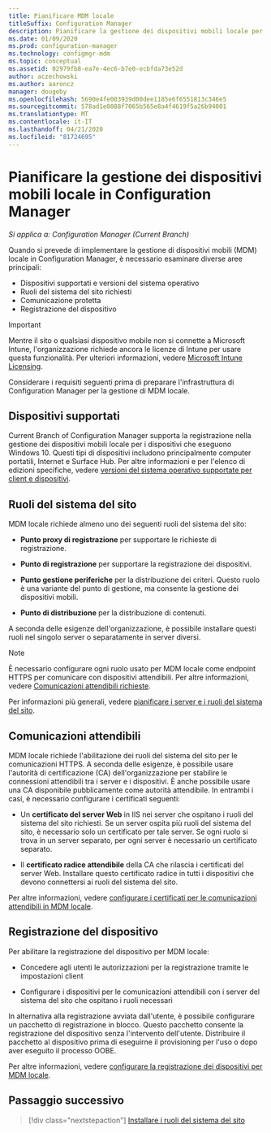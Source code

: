 ```yaml
---
title: Pianificare MDM locale
titleSuffix: Configuration Manager
description: Pianificare la gestione dei dispositivi mobili locale per gestire i dispositivi mobili in Configuration Manager
ms.date: 01/09/2020
ms.prod: configuration-manager
ms.technology: configmgr-mdm
ms.topic: conceptual
ms.assetid: 02979fb8-ea7e-4ec6-b7e0-ecbfda73e52d
author: aczechowski
ms.author: aaroncz
manager: dougeby
ms.openlocfilehash: 5690e4fe003939d00dee1185e6f6551813c346e5
ms.sourcegitcommit: 578ad1e8088f7065b565e8a4f4619f5a26b94001
ms.translationtype: MT
ms.contentlocale: it-IT
ms.lasthandoff: 04/21/2020
ms.locfileid: "81724695"
---
```

# <a name="plan-for-on-premises-mdm-in-configuration-manager"></a>Pianificare la gestione dei dispositivi mobili locale in Configuration Manager

*Si applica a: Configuration Manager (Current Branch)*

Quando si prevede di implementare la gestione di dispositivi mobili (MDM) locale in Configuration Manager, è necessario esaminare diverse aree principali:

- Dispositivi supportati e versioni del sistema operativo
- Ruoli del sistema del sito richiesti
- Comunicazione protetta
- Registrazione del dispositivo

> [!IMPORTANT]
> Mentre il sito o qualsiasi dispositivo mobile non si connette a Microsoft Intune, l'organizzazione richiede ancora le licenze di Intune per usare questa funzionalità. Per ulteriori informazioni, vedere [Microsoft Intune Licensing](https://docs.microsoft.com/intune/fundamentals/licenses).

Considerare i requisiti seguenti prima di preparare l'infrastruttura di Configuration Manager per la gestione di MDM locale.

## <a name="supported-devices"></a><a name="bkmk_devices"></a> Dispositivi supportati  

Current Branch of Configuration Manager supporta la registrazione nella gestione dei dispositivi mobili locale per i dispositivi che eseguono Windows 10. Questi tipi di dispositivi includono principalmente computer portatili, Internet e Surface Hub. Per altre informazioni e per l'elenco di edizioni specifiche, vedere [versioni del sistema operativo supportate per client e dispositivi](../../core/plan-design/configs/supported-operating-systems-for-clients-and-devices.md#bkmk_OnpremOS).

## <a name="site-system-roles"></a><a name="bkmk_roles"></a> Ruoli del sistema del sito

MDM locale richiede almeno uno dei seguenti ruoli del sistema del sito:

- **Punto proxy di registrazione** per supportare le richieste di registrazione.

- **Punto di registrazione** per supportare la registrazione dei dispositivi.

- **Punto gestione periferiche** per la distribuzione dei criteri. Questo ruolo è una variante del punto di gestione, ma consente la gestione dei dispositivi mobili.

- **Punto di distribuzione** per la distribuzione di contenuti.

A seconda delle esigenze dell'organizzazione, è possibile installare questi ruoli nel singolo server o separatamente in server diversi.

> [!NOTE]
> È necessario configurare ogni ruolo usato per MDM locale come endpoint HTTPS per comunicare con dispositivi attendibili. Per altre informazioni, vedere [Comunicazioni attendibili richieste](#bkmk_trustedComs).

Per informazioni più generali, vedere [pianificare i server e i ruoli del sistema del sito](../../core/plan-design/hierarchy/plan-for-site-system-servers-and-site-system-roles.md).

## <a name="trusted-communications"></a><a name="bkmk_trustedComs"></a>Comunicazioni attendibili

MDM locale richiede l'abilitazione dei ruoli del sistema del sito per le comunicazioni HTTPS. A seconda delle esigenze, è possibile usare l'autorità di certificazione (CA) dell'organizzazione per stabilire le connessioni attendibili tra i server e i dispositivi. È anche possibile usare una CA disponibile pubblicamente come autorità attendibile. In entrambi i casi, è necessario configurare i certificati seguenti:

- Un **certificato del server Web** in IIS nei server che ospitano i ruoli del sistema del sito richiesti. Se un server ospita più ruoli del sistema del sito, è necessario solo un certificato per tale server. Se ogni ruolo si trova in un server separato, per ogni server è necessario un certificato separato.

- Il **certificato radice attendibile** della CA che rilascia i certificati del server Web. Installare questo certificato radice in tutti i dispositivi che devono connettersi ai ruoli del sistema del sito.

Per altre informazioni, vedere [configurare i certificati per le comunicazioni attendibili in MDM locale](../get-started/set-up-certificates-on-premises-mdm.md).

## <a name="device-enrollment"></a><a name="bkmk_enrollment"></a>Registrazione del dispositivo

Per abilitare la registrazione del dispositivo per MDM locale:

- Concedere agli utenti le autorizzazioni per la registrazione tramite le impostazioni client

- Configurare i dispositivi per le comunicazioni attendibili con i server del sistema del sito che ospitano i ruoli necessari

In alternativa alla registrazione avviata dall'utente, è possibile configurare un pacchetto di registrazione in blocco. Questo pacchetto consente la registrazione del dispositivo senza l'intervento dell'utente. Distribuire il pacchetto al dispositivo prima di eseguirne il provisioning per l'uso o dopo aver eseguito il processo OOBE.

Per altre informazioni, vedere [configurare la registrazione dei dispositivi per MDM locale](../get-started/set-up-device-enrollment-on-premises-mdm.md).

## <a name="next-step"></a>Passaggio successivo

> [!div class="nextstepaction"]
> [Installare i ruoli del sistema del sito](../get-started/install-site-system-roles-for-on-premises-mdm.md)

